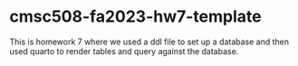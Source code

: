 # cmsc508-fa2023-hw7-template

This is homework 7 where we used a ddl file to set up a database and then used quarto to render tables and query against the database.